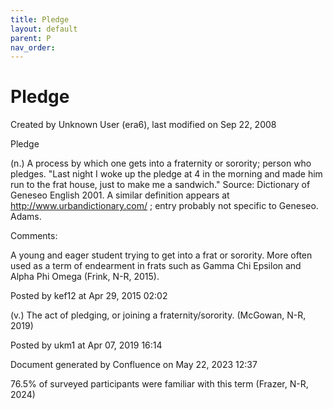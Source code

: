 ```yaml
---
title: Pledge
layout: default
parent: P
nav_order:
---
```


# Pledge

Created by  Unknown User (era6), last modified on Sep 22, 2008

Pledge

(n.) A process by which one gets into a fraternity or sorority; person who pledges. &quot;Last night I woke up the pledge at 4 in the morning and made him run to the frat house, just to make me a sandwich.&quot; Source: Dictionary of Geneseo English 2001. A similar definition appears at http://www.urbandictionary.com/ ; entry probably not specific to Geneseo. Adams.

Comments:

A young and eager student trying to get into a frat or sorority. More often used as a term of endearment in frats such as Gamma Chi Epsilon and Alpha Phi Omega (Frink, N-R, 2015).

Posted by kef12 at Apr 29, 2015 02:02

(v.) The act of pledging, or joining a fraternity/sorority. (McGowan, N-R, 2019)

Posted by ukm1 at Apr 07, 2019 16:14

Document generated by Confluence on May 22, 2023 12:37

76.5% of surveyed participants were familiar with this term (Frazer, N-R, 2024)



